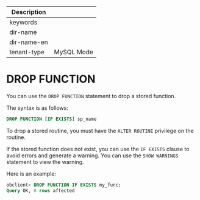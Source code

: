 | Description   |                 |
|---------------|-----------------|
| keywords      |                 |
| dir-name      |                 |
| dir-name-en   |                 |
| tenant-type   | MySQL Mode      |

# DROP FUNCTION


You can use the `DROP FUNCTION` statement to drop a stored function.

The syntax is as follows:

```sql
DROP FUNCTION [IF EXISTS] sp_name
```

To drop a stored routine, you must have the `ALTER ROUTINE` privilege on the routine.

If the stored function does not exist, you can use the `IF EXISTS` clause to avoid errors and generate a warning. You can use the `SHOW WARNINGS` statement to view the warning.

Here is an example:

```sql
obclient> DROP FUNCTION IF EXISTS my_func;
Query OK, 0 rows affected
```